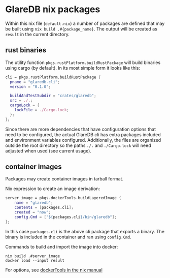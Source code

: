 # GlareDB nix packages

Within this nix file (`default.nix`) a number of packages are defined that may be built using `nix build .#{package_name}`.
The output will be created as `result` in the current directory.

## rust binaries

The utility function `pkgs.rustPlatform.buildRustPackage` will build binaries using cargo (by default). In its most simple form it looks like this:
```nix
cli = pkgs.rustPlatform.buildRustPackage {
  pname = "glaredb-cli";
  version = "0.1.0";

  buildAndTestSubdir = "crates/glaredb";
  src = ./.;
  cargoLock = {
    lockFile = ./Cargo.lock;
  };
};
```
Since there are more dependencies that have configuration options that need to be configured, the actual GlareDB cli has extra packages included and environment variables configured.
Additionally, the files are organized outside the root directory so the paths `./.` and `./Cargo.lock` will need adjusted when used (see current usage).

## container images

Packages may create container images in tarball format.

Nix expression to create an image derivation: 
```nix
server_image = pkgs.dockerTools.buildLayeredImage {
    name = "glaredb";
    contents = [packages.cli];
    created = "now";
    config.Cmd = ["${packages.cli}/bin/glaredb"];
};
```
In this case `packages.cli` is the above cli package that exports a binary.
The binary is included in the container and ran using `config.Cmd`.

Commands to build and import the image into docker: 
```
nix build .#server_image
docker load --input result
```
For options, see [dockerTools in the nix manual](https://nixos.org/manual/nixpkgs/stable/#sec-pkgs-dockerTools)

